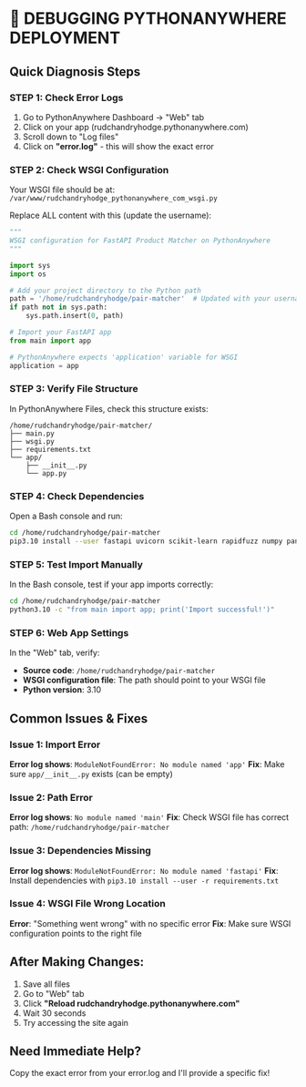 # 🔧 DEBUGGING PYTHONANYWHERE DEPLOYMENT

## Quick Diagnosis Steps

### STEP 1: Check Error Logs
1. Go to PythonAnywhere Dashboard → "Web" tab
2. Click on your app (rudchandryhodge.pythonanywhere.com)
3. Scroll down to "Log files"
4. Click on **"error.log"** - this will show the exact error

### STEP 2: Check WSGI Configuration
Your WSGI file should be at: `/var/www/rudchandryhodge_pythonanywhere_com_wsgi.py`

Replace ALL content with this (update the username):

```python
"""
WSGI configuration for FastAPI Product Matcher on PythonAnywhere
"""

import sys
import os

# Add your project directory to the Python path
path = '/home/rudchandryhodge/pair-matcher'  # Updated with your username
if path not in sys.path:
    sys.path.insert(0, path)

# Import your FastAPI app
from main import app

# PythonAnywhere expects 'application' variable for WSGI
application = app
```

### STEP 3: Verify File Structure
In PythonAnywhere Files, check this structure exists:

```
/home/rudchandryhodge/pair-matcher/
├── main.py
├── wsgi.py
├── requirements.txt
└── app/
    ├── __init__.py
    └── app.py
```

### STEP 4: Check Dependencies
Open a Bash console and run:

```bash
cd /home/rudchandryhodge/pair-matcher
pip3.10 install --user fastapi uvicorn scikit-learn rapidfuzz numpy pandas pydantic
```

### STEP 5: Test Import Manually
In the Bash console, test if your app imports correctly:

```bash
cd /home/rudchandryhodge/pair-matcher
python3.10 -c "from main import app; print('Import successful!')"
```

### STEP 6: Web App Settings
In the "Web" tab, verify:
- **Source code**: `/home/rudchandryhodge/pair-matcher`
- **WSGI configuration file**: The path should point to your WSGI file
- **Python version**: 3.10

## Common Issues & Fixes

### Issue 1: Import Error
**Error log shows**: `ModuleNotFoundError: No module named 'app'`
**Fix**: Make sure `app/__init__.py` exists (can be empty)

### Issue 2: Path Error
**Error log shows**: `No module named 'main'`
**Fix**: Check WSGI file has correct path: `/home/rudchandryhodge/pair-matcher`

### Issue 3: Dependencies Missing
**Error log shows**: `ModuleNotFoundError: No module named 'fastapi'`
**Fix**: Install dependencies with `pip3.10 install --user -r requirements.txt`

### Issue 4: WSGI File Wrong Location
**Error**: "Something went wrong" with no specific error
**Fix**: Make sure WSGI configuration points to the right file

## After Making Changes:
1. Save all files
2. Go to "Web" tab
3. Click **"Reload rudchandryhodge.pythonanywhere.com"**
4. Wait 30 seconds
5. Try accessing the site again

## Need Immediate Help?
Copy the exact error from your error.log and I'll provide a specific fix!